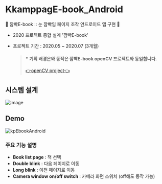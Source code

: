 # KkamppagE-book_Android
👀 깜빡E-book :: 눈 깜빡임 페이지 조작 안드로이드 앱 구현 👀
* 2020 프로젝트 종합 설계 '깜빡E-book'
* 프로젝트 기간 : 2020.05 ~ 2020.07 (3개월)  
  
  
  > #### * 기획 배경은와 동작은 깜빡E-book openCV 프로젝트와 동일합니다.  
  > [👉openCV project👈](https://github.com/chaeyun0122/KkamppagE-book_openCV)  
  
## 시스템 설계
![image](https://user-images.githubusercontent.com/79209568/111714343-c82f1c00-8894-11eb-90af-3c30c9d1dfc7.png)

## Demo
![kpEbookAndroid](https://user-images.githubusercontent.com/79209568/111672540-68694e80-885d-11eb-9ff6-656600d17232.gif)

### 주요 기능 설명
* **Book list page** : 책 선택
* **Double blink** : 다음 페이지로 이동
* **Long blink** : 이전 페이지로 이동
* **Camera window on/off switch** : 카메라 화면 스위치 (off해도 동작 가능)
